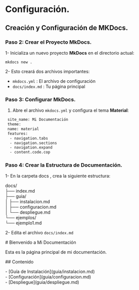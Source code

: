 # Configuración.

## Creación y Configuración de MKDocs.

### Paso 2: Crear el Proyecto MkDocs.

1- Inicializa un nuevo proyecto **MkDocs** en el directorio actual:

`mkdocs new .`

2- Esto creará dos archivos importantes:

- `mkdocs.yml` : El archivo de configuración
- `docs/index.md` : Tu página principal

### Paso 3: Configurar MkDocs.

1. Abre el archivo `mkdocs.yml` y configura el tema **Material**:
  
```bash
 site_name: Mi Documentación
 theme:
 name: material
 features:
  - navigation.tabs
  - navigation.sections
  - navigation.expand
  - content.code.cop
 ```

### Paso 4: Crear la Estructura de Documentación.

1- En la carpeta docs , crea la siguiente estructura:

 docs/  
 ├── index.md  
 ├── guia/  
 │  ├── instalacion.md  
 │  ├── configuracion.md  
 │  └── despliegue.md  
 └── ejemplos/  
    └── ejemplo1.md

2- Edita el archivo `docs/index.md`  


 \# Bienvenido a Mi Documentación

 Esta es la página principal de mi documentación.

 \## Contenido

 \- \[Guía de Instalación](guia/instalacion.md)  
 \- \[Configuración](guia/configuracion.md)  
 \- \[Despliegue](guia/despliegue.md)  